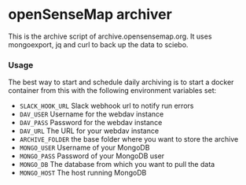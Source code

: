 # openSenseMap archiver

This is the archive script of archive.opensensemap.org. It uses mongoexport, jq and curl to back up the data to sciebo.

### Usage

The best way to start and schedule daily archiving is to start a docker container from this with the following environment variables set:

- `SLACK_HOOK_URL` Slack webhook url to notify run errors
- `DAV_USER` Username for the webdav instance
- `DAV_PASS` Password for the webdav instance
- `DAV_URL` The URL for your webdav instance
- `ARCHIVE_FOLDER` the base folder where you want to store the archive
- `MONGO_USER` Username of your MongoDB
- `MONGO_PASS` Password of your MongoDB user
- `MONGO_DB` The database from which you want to pull the data
- `MONGO_HOST` The host running MongoDB

